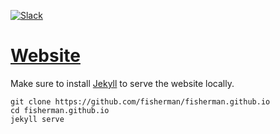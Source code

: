 [![Slack][slack-badge]][slack-link]

# [Website]

Make sure to install [Jekyll][jekyll] to serve the website locally.

```fish
git clone https://github.com/fisherman/fisherman.github.io
cd fisherman.github.io
jekyll serve
```

[jekyll]: https://jekyllrb.com

[Website]: http://fisherman.sh

[slack-link]: https://fisherman-wharf.herokuapp.com/
[slack-badge]: https://img.shields.io/badge/slack-join%20the%20chat-00B9FF.svg?style=flat-square
[slack-link]: https://fisherman-wharf.herokuapp.com
[slack-badge]: https://fisherman-wharf.herokuapp.com/badge.svg
[fisherman]:    http://github.com/fisherman/fisherman
[BY-NC-SA 4.0]: https://creativecommons.org/licenses/by-nc-sa/4.0/
